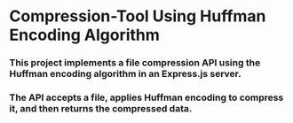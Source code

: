 # Compression-Tool Using Huffman Encoding Algorithm
### This project implements a file compression API using the Huffman encoding algorithm in an Express.js server. 
### The API accepts a file, applies Huffman encoding to compress it, and then returns the compressed data.
